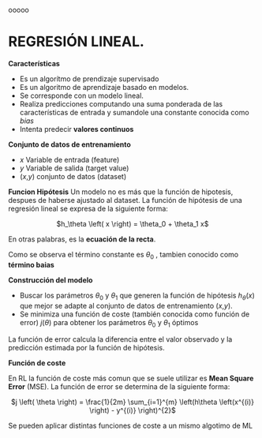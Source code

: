ooooo

# REGRESIÓN LINEAL.

**Características**

* Es un algorítmo de prendizaje supervisado
* Es un algoritmo de aprendizaje basado en modelos.
* Se corresponde con un modelo lineal.
* Realiza predicciones computando una suma ponderada de las características de entrada y sumandole una constante conocida como *bias*
* Intenta predecir **valores continuos**

**Conjunto de datos de entrenamiento**

- *x* Variable de entrada (feature)
- *y* Variable de salida (target value)
- (*x*,*y*) conjunto de datos (dataset)

**Funcion Hipótesis**
Un modelo no es más que la función de hipotesis, despues de haberse ajustado al dataset.
La función de hipótesis de una regresión lineal se expresa de la siguiente forma:

<p align="center"> $h_\theta \left( x \right) = \theta_0 + \theta_1 x$ </p>

En otras palabras, es la **ecuación de la recta**.

Como se observa el término constante es $\theta_0$ , tambien conocido como **término baias**

**Construcción del modelo**

* Buscar los parámetros $\theta_0$ y $\theta_1$ que generen la función de hipótesis $h_\theta \left( x \right)$ que mejor se adapte al conjunto de datos de entrenamiento (*x*,*y*).
* Se minimiza una función de coste (también conocida como función de error) $j \left( \theta \right)$ para obtener los parámetros $\theta_0$ y $\theta_1$ óptimos


La función de error calcula la diferencia entre el valor observado y la predicción estimada por la función de hipótesis.

**Función de coste**

En RL la función de coste más comun que se suele utilizar es **Mean Square Error** (MSE).
La función de error se determina de la siguiente forma:

<p align="center"> $j \left( \theta \right) = \frac{1}{2m} \sum_{i=1}^{m} \left(h\theta \left(x^{(i)} \right) - y^{(i)} \right)^{2}$</p>

Se pueden aplicar distintas funciones de coste a un mismo algotimo de ML 
